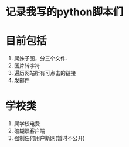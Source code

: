#  记录我写的python脚本们
#  目前包括
1. 爬妹子图，分三个文件．
2. 图片转字符
3. 遍历网站所有可点击的链接
4. 发邮件
#  学校类
1. 爬学校电费
2. 破蝴蝶客户端
3. 强制任何用户断网(暂时不公开)
